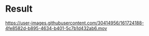 <h1>Result</h1>

https://user-images.githubusercontent.com/30414956/161724188-4fe8582d-b895-4634-b401-5c7b1d432ab6.mov


